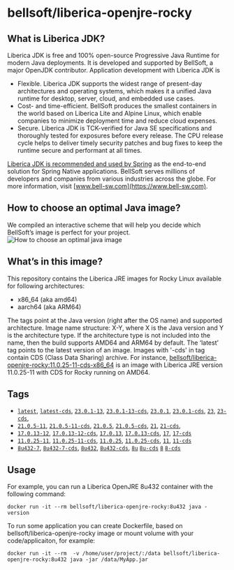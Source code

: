 # bellsoft/liberica-openjre-rocky

## What is Liberica JDK?
Liberica JDK is free and 100% open-source Progressive Java Runtime for modern Java deployments. It is developed and supported by BellSoft, a major OpenJDK contributor. Application development with Liberica JDK is

*  Flexible. Liberica JDK supports the widest range of present-day architectures and operating systems, which makes it a unified Java runtime for desktop, server, cloud, and embedded use cases.
* Cost- and time-efficient. BellSoft produces the smallest containers in the world based on Liberica Lite and Alpine Linux, which enable companies to minimize deployment time and reduce cloud expenses.
* Secure. Liberica JDK is TCK-verified for Java SE specifications and thoroughly tested for exposures before every release. The CPU release cycle helps to deliver timely security patches and bug fixes to keep the runtime secure and performant at all times.

[Liberica JDK is recommended and used by Spring](https://spring.io/quickstart) as the end-to-end solution for Spring Native applications.
BellSoft serves millions of developers and companies from various industries across the globe. For more information, visit [www.bell-sw.com](https://www.bell-sw.com).

## How to choose an optimal Java image?

We compiled an interactive scheme that will help you decide which BellSoft’s image is perfect for your project.
![How to choose an optimal java image](https://download.bell-sw.com/static/images/how-to-choose-optimal-java-image.jpg)


## What’s in this image?

This repository contains the Liberica JRE images for Rocky Linux available for following architectures:

* x86_64 (aka amd64)
* aarch64 (aka ARM64)


The tags point at the Java version (right after the OS name) and supported architecture.
Image name structure:
X-Y,
where X is the Java version and Y is the architecture type. If the architecture type is not included into the name, then the build supports AMD64 and ARM64 by default.
The ‘latest’ tag points to the latest version of an image. Images with '-cds' in tag contain CDS (Class Data Sharing) archive.
For instance, [bellsoft/liberica-openjre-rocky:11.0.25-11-cds-x86_64](https://hub.docker.com/layers/bellsoft/liberica-openjre-rocky/11.0.25-11-cds-x86_64/images/sha256-1a19fad4c8c3c2aa933c35d6644317d87e93d4053fc48980e608688cdf32c89e?context=explore) is an image with Liberica JRE version 11.0.25-11 with CDS for Rocky running on AMD64.

## Tags

* [`latest`](https://github.com/bell-sw/Liberica/blob/master/docker/repos/liberica-openjre-rocky/23/Dockerfile),
[`latest-cds`](https://github.com/bell-sw/Liberica/blob/master/docker/repos/liberica-openjre-rocky/23/Dockerfile),
[`23.0.1-13`](https://github.com/bell-sw/Liberica/blob/master/docker/repos/liberica-openjre-rocky/23/Dockerfile),
[`23.0.1-13-cds`](https://github.com/bell-sw/Liberica/blob/master/docker/repos/liberica-openjre-rocky/23/Dockerfile),
[`23.0.1`](https://github.com/bell-sw/Liberica/blob/master/docker/repos/liberica-openjre-rocky/23/Dockerfile),
[`23.0.1-cds`](https://github.com/bell-sw/Liberica/blob/master/docker/repos/liberica-openjre-rocky/23/Dockerfile),
[`23`](https://github.com/bell-sw/Liberica/blob/master/docker/repos/liberica-openjre-rocky/23/Dockerfile),
[`23-cds`](https://github.com/bell-sw/Liberica/blob/master/docker/repos/liberica-openjre-rocky/23/Dockerfile),
* [`21.0.5-11`](https://github.com/bell-sw/Liberica/blob/master/docker/repos/liberica-openjre-rocky/21/Dockerfile),
[`21.0.5-11-cds`](https://github.com/bell-sw/Liberica/blob/master/docker/repos/liberica-openjre-rocky/21/Dockerfile),
[`21.0.5`](https://github.com/bell-sw/Liberica/blob/master/docker/repos/liberica-openjre-rocky/21/Dockerfile),
[`21.0.5-cds`](https://github.com/bell-sw/Liberica/blob/master/docker/repos/liberica-openjre-rocky/21/Dockerfile),
[`21`](https://github.com/bell-sw/Liberica/blob/master/docker/repos/liberica-openjre-rocky/21/Dockerfile),
[`21-cds`](https://github.com/bell-sw/Liberica/blob/master/docker/repos/liberica-openjre-rocky/21/Dockerfile),
* [`17.0.13-12`](https://github.com/bell-sw/Liberica/blob/master/docker/repos/liberica-openjre-rocky/17/Dockerfile),
[`17.0.13-12-cds`](https://github.com/bell-sw/Liberica/blob/master/docker/repos/liberica-openjre-rocky/17/Dockerfile),
[`17.0.13`](https://github.com/bell-sw/Liberica/blob/master/docker/repos/liberica-openjre-rocky/17/Dockerfile),
[`17.0.13-cds`](https://github.com/bell-sw/Liberica/blob/master/docker/repos/liberica-openjre-rocky/17/Dockerfile),
[`17`](https://github.com/bell-sw/Liberica/blob/master/docker/repos/liberica-openjre-rocky/17/Dockerfile),
[`17-cds`](https://github.com/bell-sw/Liberica/blob/master/docker/repos/liberica-openjre-rocky/17/Dockerfile)
* [`11.0.25-11`](https://github.com/bell-sw/Liberica/blob/master/docker/repos/liberica-openjre-rocky/11/Dockerfile),
[`11.0.25-11-cds`](https://github.com/bell-sw/Liberica/blob/master/docker/repos/liberica-openjre-rocky/11/Dockerfile),
[`11.0.25`](https://github.com/bell-sw/Liberica/blob/master/docker/repos/liberica-openjre-rocky/11/Dockerfile),
[`11.0.25-cds`](https://github.com/bell-sw/Liberica/blob/master/docker/repos/liberica-openjre-rocky/11/Dockerfile),
[`11`](https://github.com/bell-sw/Liberica/blob/master/docker/repos/liberica-openjre-rocky/11/Dockerfile),
[`11-cds`](https://github.com/bell-sw/Liberica/blob/master/docker/repos/liberica-openjre-rocky/11/Dockerfile)
* [`8u432-7`](https://github.com/bell-sw/Liberica/blob/master/docker/repos/liberica-openjre-rocky/8/Dockerfile),
[`8u432-7-cds`](https://github.com/bell-sw/Liberica/blob/master/docker/repos/liberica-openjre-rocky/8/Dockerfile),
[`8u432`](https://github.com/bell-sw/Liberica/blob/master/docker/repos/liberica-openjre-rocky/8/Dockerfile),
[`8u432-cds`](https://github.com/bell-sw/Liberica/blob/master/docker/repos/liberica-openjre-rocky/8/Dockerfile),
[`8u`](https://github.com/bell-sw/Liberica/blob/master/docker/repos/liberica-openjre-rocky/8/Dockerfile)
[`8u-cds`](https://github.com/bell-sw/Liberica/blob/master/docker/repos/liberica-openjre-rocky/8/Dockerfile)
[`8`](https://github.com/bell-sw/Liberica/blob/master/docker/repos/liberica-openjre-rocky/8/Dockerfile)
[`8-cds`](https://github.com/bell-sw/Liberica/blob/master/docker/repos/liberica-openjre-rocky/8/Dockerfile)

## Usage

For example, you can run a Liberica OpenJRE 8u432 container with the following command:

 `docker run -it --rm bellsoft/liberica-openjre-rocky:8u432 java -version`

To run some application you can create Dockerfile, based on bellsoft/liberica-openjre-rocky image or mount volume with your code/applicaiton, for example:

 `docker run -it --rm  -v /home/user/project/:/data bellsoft/liberica-openjre-rocky:8u432 java -jar /data/MyApp.jar`
